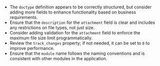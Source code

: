 - The `doctype` definition appears to be correctly structured, but consider adding more fields to enhance functionality based on business requirements.
- Ensure that the `description` for the `attachment` field is clear and includes any restrictions on file types, not just size.
- Consider adding validation for the `attachment` field to enforce the maximum file size limit programmatically.
- Review the `track_changes` property; if not needed, it can be set to `0` to improve performance.
- Ensure that the `module` name follows the naming conventions and is consistent with other modules in the application.